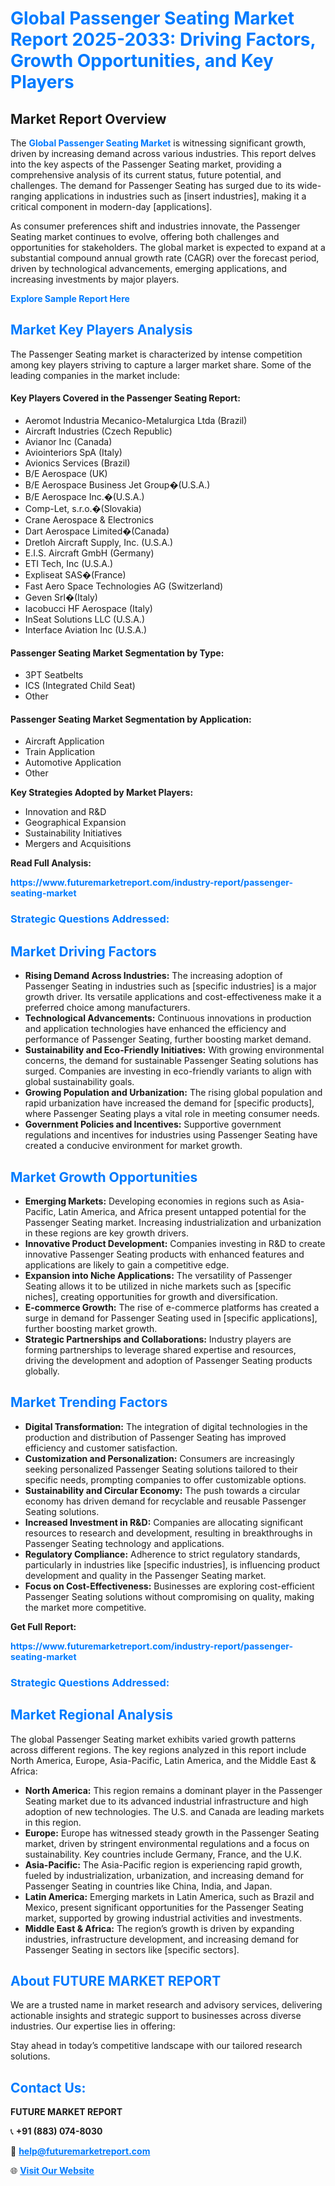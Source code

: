 <h1 style="color: #007BFF;">Global Passenger Seating Market Report 2025-2033: Driving Factors, Growth Opportunities, and Key Players</h1>

<section id="overview">
<h2>Market Report Overview</h2>
<p>The <a href="https://www.futuremarketreport.com/industry-report/passenger-seating-market" style="color: #007BFF; text-decoration: none;"><strong>Global Passenger Seating Market</strong></a> is witnessing significant growth, driven by increasing demand across various industries. This report delves into the key aspects of the Passenger Seating market, providing a comprehensive analysis of its current status, future potential, and challenges. The demand for Passenger Seating has surged due to its wide-ranging applications in industries such as [insert industries], making it a critical component in modern-day [applications].</p>
<p>As consumer preferences shift and industries innovate, the Passenger Seating market continues to evolve, offering both challenges and opportunities for stakeholders. The global market is expected to expand at a substantial compound annual growth rate (CAGR) over the forecast period, driven by technological advancements, emerging applications, and increasing investments by major players.</p>
</section>

<section id="overview">
<p><a href="https://www.futuremarketreport.com/request-sample/reportId=106871" style="color: #007BFF; text-decoration: none;"><strong>Explore Sample Report Here</strong></a></p>
</section>

<section id="key-players">
<h2 style="color: #007BFF;">Market Key Players Analysis</h2>
<p>The Passenger Seating market is characterized by intense competition among key players striving to capture a larger market share. Some of the leading companies in the market include:</p>
<h4>Key Players Covered in the Passenger Seating Report:</h4>
<ul><li>Aeromot Industria Mecanico-Metalurgica Ltda (Brazil)</li><li>Aircraft Industries (Czech Republic)</li><li>Avianor Inc (Canada)</li><li>Aviointeriors SpA (Italy)</li><li>Avionics Services (Brazil)</li><li>B/E Aerospace (UK)</li><li>B/E Aerospace Business Jet Group�(U.S.A.)</li><li>B/E Aerospace Inc.�(U.S.A.)</li><li>Comp-Let, s.r.o.�(Slovakia)</li><li>Crane Aerospace &amp; Electronics</li><li>Dart Aerospace Limited�(Canada)</li><li>Dretloh Aircraft Supply, Inc. (U.S.A.)</li><li>E.I.S. Aircraft GmbH (Germany)</li><li>ETI Tech, Inc (U.S.A.)</li><li>Expliseat SAS�(France)</li><li>Fast Aero Space Technologies AG (Switzerland)</li><li>Geven Srl�(Italy)</li><li>Iacobucci HF Aerospace (Italy)</li><li>InSeat Solutions LLC (U.S.A.)</li><li>Interface Aviation Inc (U.S.A.)</li></ul>
<h4>Passenger Seating Market Segmentation by Type:</h4>
<ul><li>3PT Seatbelts</li><li>ICS (Integrated Child Seat)</li><li>Other</li></ul>

<h4>Passenger Seating Market Segmentation by Application:</h4>
<ul><li>Aircraft Application</li><li>Train Application</li><li>Automotive Application</li><li>Other</li></ul>
<p><strong>Key Strategies Adopted by Market Players:</strong></p>
<ul>
<li>Innovation and R&D</li>
<li>Geographical Expansion</li>
<li>Sustainability Initiatives</li>
<li>Mergers and Acquisitions</li>
</ul>
</section>

<section>
<p><strong>Read Full Analysis: </strong></p><a href="https://www.futuremarketreport.com/industry-report/passenger-seating-market" style="color: #007BFF; text-decoration: none;"><strong>https://www.futuremarketreport.com/industry-report/passenger-seating-market</strong></a>
<h3 style="color: #007BFF;">Strategic Questions Addressed:</h3>
</section>

<section id="driving-factors">
<h2 style="color: #007BFF;">Market Driving Factors</h2>
<ul>
<li><strong>Rising Demand Across Industries:</strong> The increasing adoption of Passenger Seating in industries such as [specific industries] is a major growth driver. Its versatile applications and cost-effectiveness make it a preferred choice among manufacturers.</li>
<li><strong>Technological Advancements:</strong> Continuous innovations in production and application technologies have enhanced the efficiency and performance of Passenger Seating, further boosting market demand.</li>
<li><strong>Sustainability and Eco-Friendly Initiatives:</strong> With growing environmental concerns, the demand for sustainable Passenger Seating solutions has surged. Companies are investing in eco-friendly variants to align with global sustainability goals.</li>
<li><strong>Growing Population and Urbanization:</strong> The rising global population and rapid urbanization have increased the demand for [specific products], where Passenger Seating plays a vital role in meeting consumer needs.</li>
<li><strong>Government Policies and Incentives:</strong> Supportive government regulations and incentives for industries using Passenger Seating have created a conducive environment for market growth.</li>
</ul>
</section>

<section id="growth-opportunities">
<h2 style="color: #007BFF;">Market Growth Opportunities</h2>
<ul>
<li><strong>Emerging Markets:</strong> Developing economies in regions such as Asia-Pacific, Latin America, and Africa present untapped potential for the Passenger Seating market. Increasing industrialization and urbanization in these regions are key growth drivers.</li>
<li><strong>Innovative Product Development:</strong> Companies investing in R&D to create innovative Passenger Seating products with enhanced features and applications are likely to gain a competitive edge.</li>
<li><strong>Expansion into Niche Applications:</strong> The versatility of Passenger Seating allows it to be utilized in niche markets such as [specific niches], creating opportunities for growth and diversification.</li>
<li><strong>E-commerce Growth:</strong> The rise of e-commerce platforms has created a surge in demand for Passenger Seating used in [specific applications], further boosting market growth.</li>
<li><strong>Strategic Partnerships and Collaborations:</strong> Industry players are forming partnerships to leverage shared expertise and resources, driving the development and adoption of Passenger Seating products globally.</li>
</ul>
</section>

<section id="trending-factors">
<h2 style="color: #007BFF;">Market Trending Factors</h2>
<ul>
<li><strong>Digital Transformation:</strong> The integration of digital technologies in the production and distribution of Passenger Seating has improved efficiency and customer satisfaction.</li>
<li><strong>Customization and Personalization:</strong> Consumers are increasingly seeking personalized Passenger Seating solutions tailored to their specific needs, prompting companies to offer customizable options.</li>
<li><strong>Sustainability and Circular Economy:</strong> The push towards a circular economy has driven demand for recyclable and reusable Passenger Seating solutions.</li>
<li><strong>Increased Investment in R&D:</strong> Companies are allocating significant resources to research and development, resulting in breakthroughs in Passenger Seating technology and applications.</li>
<li><strong>Regulatory Compliance:</strong> Adherence to strict regulatory standards, particularly in industries like [specific industries], is influencing product development and quality in the Passenger Seating market.</li>
<li><strong>Focus on Cost-Effectiveness:</strong> Businesses are exploring cost-efficient Passenger Seating solutions without compromising on quality, making the market more competitive.</li>
</ul>
</section>

<section>
<p><strong>Get Full Report: </strong></p><a href="https://www.futuremarketreport.com/industry-report/passenger-seating-market" style="color: #007BFF; text-decoration: none;"><strong>https://www.futuremarketreport.com/industry-report/passenger-seating-market</strong></a>
<h3 style="color: #007BFF;">Strategic Questions Addressed:</h3>
</section>


<section id="regional-analysis">
<h2 style="color: #007BFF;">Market Regional Analysis</h2>
<p>The global Passenger Seating market exhibits varied growth patterns across different regions. The key regions analyzed in this report include North America, Europe, Asia-Pacific, Latin America, and the Middle East & Africa:</p>
<ul>
<li><strong>North America:</strong> This region remains a dominant player in the Passenger Seating market due to its advanced industrial infrastructure and high adoption of new technologies. The U.S. and Canada are leading markets in this region.</li>
<li><strong>Europe:</strong> Europe has witnessed steady growth in the Passenger Seating market, driven by stringent environmental regulations and a focus on sustainability. Key countries include Germany, France, and the U.K.</li>
<li><strong>Asia-Pacific:</strong> The Asia-Pacific region is experiencing rapid growth, fueled by industrialization, urbanization, and increasing demand for Passenger Seating in countries like China, India, and Japan.</li>
<li><strong>Latin America:</strong> Emerging markets in Latin America, such as Brazil and Mexico, present significant opportunities for the Passenger Seating market, supported by growing industrial activities and investments.</li>
<li><strong>Middle East & Africa:</strong> The region’s growth is driven by expanding industries, infrastructure development, and increasing demand for Passenger Seating in sectors like [specific sectors].</li>
</ul>
</section>

<footer>
<h2 style="color: #007BFF;">About FUTURE MARKET REPORT</h2>
<p>We are a trusted name in market research and advisory services, delivering actionable insights and strategic support to businesses across diverse industries. Our expertise lies in offering:</p>

<p>Stay ahead in today’s competitive landscape with our tailored research solutions.</p>

<h2 style="color: #007BFF;">Contact Us:</h2>
<p><strong>FUTURE MARKET REPORT</strong></p>
<p>📞 <strong>+91 (883) 074-8030</strong></p>
<p>📧 <strong><a href="mailto:help@futuremarketreport.com" style="color: #007BFF;">help@futuremarketreport.com</a></strong></p>
<p>🌐 <strong><a href="https://www.futuremarketreport.com/" style="color: #007BFF;">Visit Our Website</a></strong></p>
</footer>